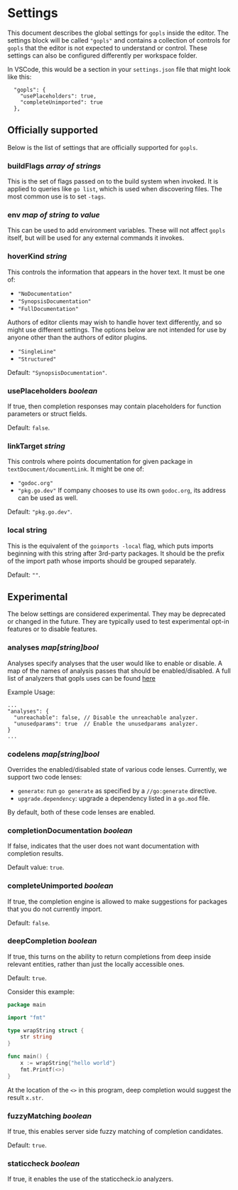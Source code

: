 # Settings

<!--TODO: Generate this file from the documentation in golang/org/x/tools/internal/lsp/source/options.go.-->

This document describes the global settings for `gopls` inside the editor. The settings block will be called `"gopls"` and contains a collection of controls for `gopls` that the editor is not expected to understand or control. These settings can also be configured differently per workspace folder.

In VSCode, this would be a section in your `settings.json` file that might look like this:

```json5
  "gopls": {
    "usePlaceholders": true,
    "completeUnimported": true
  },
```

## Officially supported

Below is the list of settings that are officially supported for `gopls`.

### **buildFlags** *array of strings*

This is the set of flags passed on to the build system when invoked. It is applied to queries like `go list`, which is used when discovering files. The most common use is to set `-tags`.

### **env** *map of string to value*

This can be used to add environment variables. These will not affect `gopls` itself, but will be used for any external commands it invokes.

### **hoverKind** *string*

This controls the information that appears in the hover text.
It must be one of:
* `"NoDocumentation"`
* `"SynopsisDocumentation"`
* `"FullDocumentation"`

Authors of editor clients may wish to handle hover text differently, and so might use different settings. The options below are not intended for use by anyone other than the authors of editor plugins.

* `"SingleLine"`
* `"Structured"`

Default: `"SynopsisDocumentation"`.

### **usePlaceholders** *boolean*

If true, then completion responses may contain placeholders for function parameters or struct fields.

Default: `false`.

### **linkTarget** *string*

This controls where points documentation for given package in `textDocument/documentLink`.
It might be one of:
* `"godoc.org"`
* `"pkg.go.dev"`
If company chooses to use its own `godoc.org`, its address can be used as well.

Default: `"pkg.go.dev"`.

### **local** string

This is the equivalent of the `goimports -local` flag, which puts imports beginning with this string after 3rd-party packages.
It should be the prefix of the import path whose imports should be grouped separately.

Default: `""`.

## Experimental

The below settings are considered experimental. They may be deprecated or changed in the future. They are typically used to test experimental opt-in features or to disable features.

### **analyses** *map[string]bool*

Analyses specify analyses that the user would like to enable or disable.
A map of the names of analysis passes that should be enabled/disabled.
A full list of analyzers that gopls uses can be found [here](analyzers.md)

Example Usage:
```json5
...
"analyses": {
  "unreachable": false, // Disable the unreachable analyzer.
  "unusedparams": true  // Enable the unusedparams analyzer.
}
...
```

### **codelens** *map[string]bool*

Overrides the enabled/disabled state of various code lenses. Currently, we
support two code lenses:

* `generate`: run `go generate` as specified by a `//go:generate` directive.
* `upgrade.dependency`: upgrade a dependency listed in a `go.mod` file.

By default, both of these code lenses are enabled.

### **completionDocumentation** *boolean*

If false, indicates that the user does not want documentation with completion results.

Default value: `true`.

### **completeUnimported** *boolean*

If true, the completion engine is allowed to make suggestions for packages that you do not currently import.

Default: `false`.

### **deepCompletion** *boolean*

If true, this turns on the ability to return completions from deep inside relevant entities, rather than just the locally accessible ones.

Default: `true`.

Consider this example:

```go
package main

import "fmt"

type wrapString struct {
    str string
}

func main() {
    x := wrapString{"hello world"}
    fmt.Printf(<>)
}
```

At the location of the `<>` in this program, deep completion would suggest the result `x.str`.

### **fuzzyMatching** *boolean*

If true, this enables server side fuzzy matching of completion candidates.

Default: `true`.

### **staticcheck** *boolean*

If true, it enables the use of the staticcheck.io analyzers.
